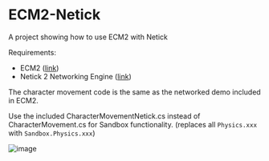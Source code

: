 # ECM2-Netick
 A project showing how to use ECM2 with Netick

Requirements:
- ECM2 ([link](https://assetstore.unity.com/packages/tools/physics/easy-character-movement-2-193614))
- Netick 2 Networking Engine ([link](https://discord.gg/hYczyr43vK))

The character movement code is the same as the networked demo included in ECM2.

Use the included CharacterMovementNetick.cs instead of CharacterMovement.cs for Sandbox functionality. (replaces all ```Physics.xxx``` with ```Sandbox.Physics.xxx```)

![image](https://github.com/user-attachments/assets/ba6bfe1c-ed88-4cab-af78-40402d195de8)
